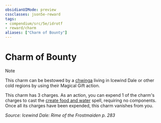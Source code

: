 ```yaml
---
obsidianUIMode: preview
cssclasses: json5e-reward
tags:
- compendium/src/5e/idrotf
- reward/charm
aliases: ["Charm of Bounty"]
---
```

# Charm of Bounty

> [!note]
> This charm can be bestowed by a [chwinga](/Systems/5e/bestiary/elemental/chwinga-toa.md) living in Icewind Dale or other cold regions by using their Magical Gift action.

This charm has 3 charges. As an action, you can expend 1 of the charm's charges to cast the [create food and water](/Systems/5e/spells/create-food-and-water.md) spell, requiring no components. Once all its charges have been expended, this charm vanishes from you.

*Source: Icewind Dale: Rime of the Frostmaiden p. 283*